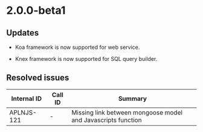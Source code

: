 # 2.0.0-beta1

## Updates

- Koa framework is now supported for web service.

- Knex framework is now supported for SQL query builder.

## Resolved issues

| Internal ID | Call ID | Summary |
| ----------- | ------- | ------- |
| APLNJS-121 | - | Missing link between mongoose model and Javascripts function |


